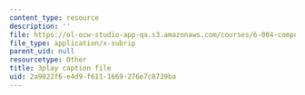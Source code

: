 ```yaml
---
content_type: resource
description: ''
file: https://ol-ocw-studio-app-qa.s3.amazonaws.com/courses/6-004-computation-structures-spring-2017/2a9022f6e4d9f6111669276e7c8739ba_SlwUHJ4kgjI.srt
file_type: application/x-subrip
parent_uid: null
resourcetype: Other
title: 3play caption file
uid: 2a9022f6-e4d9-f611-1669-276e7c8739ba
---
```

